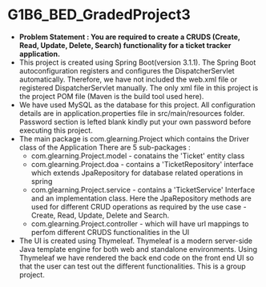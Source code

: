 # G1B6_BED_GradedProject3
* **Problem Statement : You are required to create a CRUDS (Create, Read, Update, Delete, Search) functionality for a ticket tracker application.**
* This project is created using Spring Boot(version 3.1.1). The Spring Boot autoconfiguration registers and configures the DispatcherServlet automatically. Therefore, we have not included the web.xml file or registered DispatcherServlet manually. The only xml file in this project is the project POM file (Maven is the build tool used here).
* We have used MySQL as the database for this project. All configuration details are in application.properties file in src/main/resources folder. Password section is lefted blank kindly put your own password before executing this project.
* The main package is com.glearning.Project which contains the Driver class of the Application There are 5 sub-packages :
    * com.glearning.Project.model - conatains the 'Ticket' entity class
    * com.glearning.Project.doa - contains a 'TicketRepository' interface which extends JpaRepository for database related operations in spring
    * com.glearning.Project.service - contains a 'TicketService' Interface and an implementation class. Here the JpaRepository methods are used for                                                               different CRUD operations as required by the use case - Create, Read, Update, Delete and Search.
    * com.glearning.Project.controller - which will have url mappings to perfom different CRUDS functionalities in the UI
* The UI is created using Thymeleaf. Thymeleaf is a modern server-side Java template engine for both web and standalone environments. Using Thymeleaf we have rendered the back end code on the front end UI so that the user can test out the different functionalities.
This is a group project.
